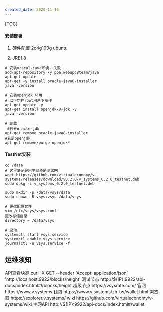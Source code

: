 ```yaml
---
created_date: 2020-11-16
---
```


[TOC]

#### 安装部署

1. 硬件配置
   2c4g100g
   ubuntu

2. JRE1.8

```shell
# 安装oracal-java环境- 失败
add-apt-repository -y ppa:webupd8team/java
apt-get update
apt-get -y install oracle-java8-installer
java -version

# 安装openjdk 环境
# 以下均在root用户下操作
apt-get update -y
apt-get install openjdk-8-jdk -y
java -version

# 卸载
 #若是oracle-jdk 
apt-get remove oracle-java8-installer
#若是openjdk
apt-get remove/purge openjdk* 

```

#### TestNet安装

```shell
cd /data
# 这里决定是用主网还是测试网
wget https://github.com/virtualeconomy/v-systems/releases/download/v0.2.0/v_systems_0.2.0_testnet.deb
sudo dpkg -i v_systems_0.2.0_testnet.deb

sudo mkdir -p /data/vsys/data
sudo chown -R vsys:vsys /data/vsys

# 更改配置文件
vim /etc/vsys/vsys.conf
更改存储目录
directory = /data/vsys

# 启动
systemctl start vsys.service
systemctl enable vsys.service
journalctl -u vsys.service -f

```

## 运维须知

API查看块高
curl -X GET --header 'Accept: application/json' 'http://localhost:9922/blocks/height'
测试节点
http://${IP}:9922/api-docs/index.html#!/blocks/height
超级节点
https://vsysrate.com/
官网
https://www.v.systems
钱包
https://www.v.systems/zh-tw/wallet.html
浏览器
https://explorer.v.systems/
wiki
https://github.com/virtualeconomy/v-systems/wiki
主网API
http://${IP}:9922/api-docs/index.html#/wallet

